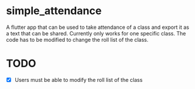 # simple_attendance

A flutter app that can be used to take attendance of a class and export it as a text that can be shared. Currently only works for one specific class. The code has to be modified to change the roll list of the class.

# TODO

- [x] Users must be able to modify the roll list of the class

